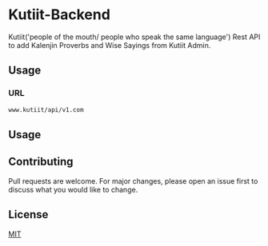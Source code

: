 # Kutiit-Backend

Kutiit('people of the mouth/ people who speak the same language') Rest API to add Kalenjin Proverbs and Wise Sayings from Kutiit Admin.

## Usage
### URL
```bash
www.kutiit/api/v1.com
```

## Usage


## Contributing
Pull requests are welcome. For major changes, please open an issue first to discuss what you would like to change.

## License
[MIT](https://choosealicense.com/licenses/mit/)
